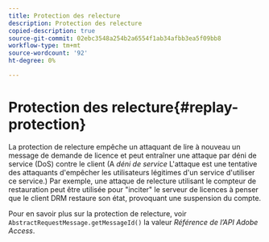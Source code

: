 ```yaml
---
title: Protection des relecture
description: Protection des relecture
copied-description: true
source-git-commit: 02ebc3548a254b2a6554f1ab34afbb3ea5f09bb8
workflow-type: tm+mt
source-wordcount: '92'
ht-degree: 0%

---
```


# Protection des relecture{#replay-protection}

La protection de relecture empêche un attaquant de lire à nouveau un message de demande de licence et peut entraîner une attaque par déni de service (DoS) contre le client (A *déni de service* L&#39;attaque est une tentative des attaquants d&#39;empêcher les utilisateurs légitimes d&#39;un service d&#39;utiliser ce service.) Par exemple, une attaque de relecture utilisant le compteur de restauration peut être utilisée pour &quot;inciter&quot; le serveur de licences à penser que le client DRM restaure son état, provoquant une suspension du compte.

Pour en savoir plus sur la protection de relecture, voir `AbstractRequestMessage.getMessageId()` la valeur *Référence de l’API Adobe Access*.
